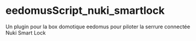 # eedomusScript_nuki_smartlock
Un plugin pour la box domotique eedomus pour piloter la serrure connectée Nuki Smart Lock
